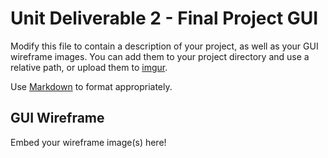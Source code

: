 # Unit Deliverable 2 - Final Project GUI
Modify this file to contain a description of your project, as well as your GUI wireframe images. You can add them to your project directory and use a relative path, or upload them to [imgur](https://imgur.com/upload).

Use [Markdown](https://www.markdownguide.org/basic-syntax) to format appropriately.

## GUI Wireframe
Embed your wireframe image(s) here!
